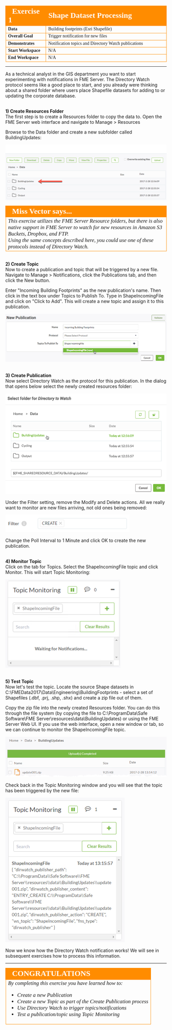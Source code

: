 <!--Instructor Notes-->

<!--Exercise Section-->


<table style="border-spacing: 0px;border-collapse: collapse;font-family:serif">
<tr>
<td width=25% style="vertical-align:middle;background-color:darkorange;border: 2px solid darkorange">
<i class="fa fa-cogs fa-lg fa-pull-left fa-fw" style="color:white;padding-right: 12px;vertical-align:text-top"></i>
<span style="color:white;font-size:x-large;font-weight: bold">Exercise 1</span>
</td>
<td style="border: 2px solid darkorange;background-color:darkorange;color:white">
<span style="color:white;font-size:x-large;font-weight: bold">Shape Dataset Processing</span>
</td>
</tr>

<tr>
<td style="border: 1px solid darkorange; font-weight: bold">Data</td>
<td style="border: 1px solid darkorange">Building footprints (Esri Shapefile)</td>
</tr>

<tr>
<td style="border: 1px solid darkorange; font-weight: bold">Overall Goal</td>
<td style="border: 1px solid darkorange">Trigger notification for new files</td>
</tr>

<tr>
<td style="border: 1px solid darkorange; font-weight: bold">Demonstrates</td>
<td style="border: 1px solid darkorange">Notification topics and Directory Watch publications</td>
</tr>

<tr>
<td style="border: 1px solid darkorange; font-weight: bold">Start Workspace</td>
<td style="border: 1px solid darkorange">N/A</td>
</tr>

<tr>
<td style="border: 1px solid darkorange; font-weight: bold">End Workspace</td>
<td style="border: 1px solid darkorange">N/A</td>
</tr>

</table>

---

As a technical analyst in the GIS department you want to start experimenting with notifications in FME Server. The Directory Watch protocol seems like a good place to start, and you already were thinking about a shared folder where users place Shapefile datasets for adding to or updating the corporate database. 


<br>**1) Create Resources Folder**
<br>The first step is to create a Resources folder to copy the data to. Open the FME Server web interface and navigate to Manage &gt; Resources

Browse to the Data folder and create a new subfolder called BuildingUpdates:

![](./Images/Img4.400.Ex1.NewDataFolder.png)

<!--Person X Says Section-->

<table style="border-spacing: 0px">
<tr>
<td style="vertical-align:middle;background-color:darkorange;border: 2px solid darkorange">
<i class="fa fa-quote-left fa-lg fa-pull-left fa-fw" style="color:white;padding-right: 12px;vertical-align:text-top"></i>
<span style="color:white;font-size:x-large;font-weight: bold;font-family:serif">Miss Vector says...</span>
</td>
</tr>

<tr>
<td style="border: 1px solid darkorange">
<span style="font-family:serif; font-style:italic; font-size:larger">
This exercise utilizes the FME Server Resource folders, but there is also native support in FME Server to watch for new resources in Amazon S3 Buckets, Dropbox, and FTP.
<br>Using the same concepts described here, you could use one of these protocols instead of Directory Watch.
</td>
</tr>
</table>


<br>**2) Create Topic**
<br>Now to create a publication and topic that will be triggered by a new file. Navigate to Manage &gt; Notifications, click the Publications tab, and then click the New button.

Enter "Incoming Building Footprints" as the new publication's name. Then click in the text box under Topics to Publish To. Type in ShapeIncomingFile and click on "Click to Add". This will create a new topic and assign it to this publication. 

![](./Images/Img4.401.Ex1.NewPublicationDialog.png)


<br>**3) Create Publication**
<br>Now select Directory Watch as the protocol for this publication. In the dialog that opens below select the newly created resources folder:

![](./Images/Img4.402.Ex1.DirectoryToWatch.png)

Under the Filter setting, remove the Modify and Delete actions. All we really want to monitor are new files arriving, not old ones being removed:

![](./Images/Img4.403.Ex1.DirectoryWatchFilters.png)

Change the Poll Interval to 1 Minute and click OK to create the new publication.


<br>**4) Monitor Topic**
<br>Click on the tab for Topics. Select the ShapeIncomingFile topic and click Monitor. This will start Topic Monitoring:

![](./Images/Img4.403.Ex1.DirectoryWatchTopicMonitoring.png)


<br>**5) Test Topic**
<br>Now let's test the topic. Locate the source Shape datasets in C:\FMEData2017\Data\Engineering\BuildingFootprints - select a set of Shapefiles (.dbf, .prj, .shp, .shx) and create a zip file out of them.

Copy the zip file into the newly created Resources folder. You can do this through the file system (by copying the file to C:\ProgramData\Safe Software\FME Server\resources\data\BuildingUpdates) or using the FME Server Web UI. If you use the web interface, open a new window or tab, so we can continue to monitor the ShapeIncomingFile topic.

![](./Images/Img4.404.Ex1.DirectoryWatchDataInFolder.png)

Check back in the Topic Monitoring window and you will see that the topic has been triggered by the new file:

![](./Images/Img4.405.Ex1.DirectoryWatchTopicMonitoringTriggered.png)

Now we know how the Directory Watch notification works! We will see in subsequent exercises how to process this information.
 
---

<!--Exercise Congratulations Section--> 

<table style="border-spacing: 0px">
<tr>
<td style="vertical-align:middle;background-color:darkorange;border: 2px solid darkorange">
<i class="fa fa-thumbs-o-up fa-lg fa-pull-left fa-fw" style="color:white;padding-right: 12px;vertical-align:text-top"></i>
<span style="color:white;font-size:x-large;font-weight: bold;font-family:serif">CONGRATULATIONS</span>
</td>
</tr>

<tr>
<td style="border: 1px solid darkorange">
<span style="font-family:serif; font-style:italic; font-size:larger">
By completing this exercise you have learned how to:
<br>
<ul><li>Create a new Publication</li>
<li>Create a new Topic as part of the Create Publication process</li>
<li>Use Directory Watch to trigger topics/notifications</li>
<li>Test a publication/topic using Topic Monitoring</li></ul>
</span>
</td>
</tr>
</table>   

